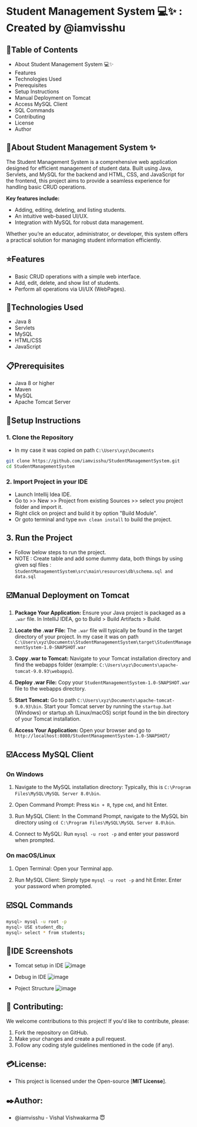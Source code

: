# Student Management System 💻✨ : Created by @iamvisshu
## 📃Table of Contents

* About Student Management System 💻✨
* Features
* Technologies Used
* Prerequisites
* Setup Instructions
* Manual Deployment on Tomcat
* Access MySQL Client
* SQL Commands
* Contributing
* License
* Author

## 📌About Student Management System ✨
The Student Management System is a comprehensive web application designed for efficient management of student data. Built using Java, Servlets, and MySQL for the backend and HTML, CSS, and JavaScript for the frontend, this project aims to provide a seamless experience for handling basic CRUD operations.

**Key features include:**

- Adding, editing, deleting, and listing students.
- An intuitive web-based UI/UX.
- Integration with MySQL for robust data management.

Whether you’re an educator, administrator, or developer, this system offers a practical solution for managing student information efficiently.

## ⭐Features

- Basic CRUD operations with a simple web interface.
- Add, edit, delete, and show list of students.
- Perform all operations via UI/UX (WebPages).

## 🔩Technologies Used

- Java 8
- Servlets
- MySQL
- HTML/CSS
- JavaScript

## 📋Prerequisites

- Java 8 or higher
- Maven
- MySQL
- Apache Tomcat Server

## 🔧Setup Instructions

### 1. Clone the Repository

- In my case it was copied on path `C:\Users\xyz\Documents`

```bash
git clone https://github.com/iamvisshu/StudentManagementSystem.git
cd StudentManagementSystem
```
### 2. Import Project in your IDE
* Launch Intellij Idea IDE.
* Go to >> New >> Project from existing Sources >> select you project folder and import it.
* Right click on project and build it by option "Build Module".
* Or goto terminal and type `mvn clean install` to build the project.

## 3. Run the Project
* Follow below steps to run the project.
* NOTE : Create table and add some dummy data, both things by using given sql files : `StudentManagementSystem\src\main\resources\db\schema.sql and data.sql`

## ☑️Manual Deployment on Tomcat
1. **Package Your Application:** Ensure your Java project is packaged as a `.war` file. In IntelliJ IDEA, go to Build > Build Artifacts > Build.

2. **Locate the .war File:** The `.war` file will typically be found in the target directory of your project. In my case it was on path `C:\Users\xyz\Documents\StudentManagementSystem\target\StudentManagementSystem-1.0-SNAPSHOT.war`

3. **Copy .war to Tomcat:** Navigate to your Tomcat installation directory and find the webapps folder (example: `C:\Users\xyz\Documents\apache-tomcat-9.0.93\webapps`).

4. **Deploy .war File:** Copy your `StudentManagementSystem-1.0-SNAPSHOT.war` file to the webapps directory.

5. **Start Tomcat:** Go to path `C:\Users\xyz\Documents\apache-tomcat-9.0.93\bin`. Start your Tomcat server by running the `startup.bat` (Windows) or startup.sh (Linux/macOS) script found in the bin directory of your Tomcat installation.

6. **Access Your Application:** Open your browser and go to `http://localhost:8080/StudentManagementSystem-1.0-SNAPSHOT/`

## ☑️Access MySQL Client

### On Windows
1. Navigate to the MySQL installation directory: Typically, this is `C:\Program Files\MySQL\MySQL Server 8.0\bin`.

2. Open Command Prompt: Press `Win + R`, type `cmd`, and hit Enter.

3. Run MySQL Client: In the Command Prompt, navigate to the MySQL bin directory using `cd C:\Program Files\MySQL\MySQL Server 8.0\bin`.

4. Connect to MySQL: Run `mysql -u root -p` and enter your password when prompted.

### On macOS/Linux
1. Open Terminal: Open your Terminal app.

2. Run MySQL Client: Simply type `mysql -u root -p` and hit Enter. Enter your password when prompted.

## ☑️SQL Commands

```bash
mysql> mysql -u root -p
mysql> USE student_db;
mysql> select * from students;
```
## 🌄IDE Screenshots
- Tomcat setup in IDE
  ![image](https://github.com/user-attachments/assets/9b0a8676-b6eb-49a6-a655-044963b7c3c3)

- Debug in IDE
  ![image](https://github.com/user-attachments/assets/a1d1eed1-e652-4923-9f71-a63837bd5e7f)

- Poject Structure
  ![image](https://github.com/user-attachments/assets/3a9df3a4-1303-4e61-9c0a-5c5f7ef8212a)




## 👫 Contributing:

We welcome contributions to this project! If you'd like to contribute, please:

1. Fork the repository on GitHub.
2. Make your changes and create a pull request.
3. Follow any coding style guidelines mentioned in the code (if any).

## 💳License:

* This project is licensed under the Open-source [**MIT License**].

## ✒️Author:
* @iamvisshu - Vishal Vishwakarma 😇
